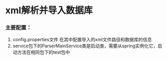 # xml解析并导入数据库

### 主要配置：
1. config.properties文件
在其中配置导入的xml文件路径和数据库的信息
2. service包下的ParserMainService类是启动类，需要从spring实例化它，启动方法在相同包下的test包中

